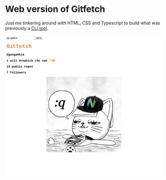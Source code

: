 # Web version of Gitfetch

Just me tinkering around with HTML, CSS and Typescript to build what was previously a [CLI tool](https://github.com/gongahkia/gitfetch).

![](assets/gitfetch-web.png)
